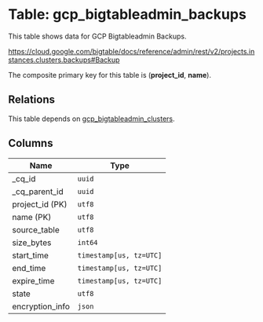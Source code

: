 # Table: gcp_bigtableadmin_backups

This table shows data for GCP Bigtableadmin Backups.

https://cloud.google.com/bigtable/docs/reference/admin/rest/v2/projects.instances.clusters.backups#Backup

The composite primary key for this table is (**project_id**, **name**).

## Relations

This table depends on [gcp_bigtableadmin_clusters](gcp_bigtableadmin_clusters).

## Columns

| Name          | Type          |
| ------------- | ------------- |
|_cq_id|`uuid`|
|_cq_parent_id|`uuid`|
|project_id (PK)|`utf8`|
|name (PK)|`utf8`|
|source_table|`utf8`|
|size_bytes|`int64`|
|start_time|`timestamp[us, tz=UTC]`|
|end_time|`timestamp[us, tz=UTC]`|
|expire_time|`timestamp[us, tz=UTC]`|
|state|`utf8`|
|encryption_info|`json`|